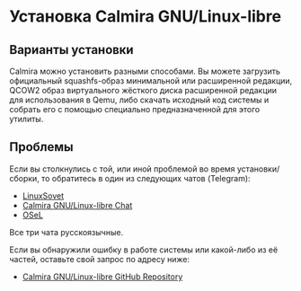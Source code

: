 # Установка Calmira GNU/Linux-libre

## Варианты установки

Calmira можно установить разными способами. Вы можете загрузить официальный
squashfs-образ минимальной или расширенной редакции, QCOW2 образ виртуального
жёсткого диска расширенной редакции для использования в Qemu, либо скачать
исходный код системы и собрать его с помощью специально предназначенной для
этого утилиты.

## Проблемы

Если вы столкнулись с той, или иной проблемой во время установки/сборки, то
обратитесь в один из следующих чатов (Telegram):

- [LinuxSovet](https://t.me/linuxsovet_chat)
- [Calmira GNU/Linux-libre Chat](https://t.me/calmira_gnu_linux_chat)
- [OSeL](https://t.me/osel_chat)

Все три чата русскоязычные.

Если вы обнаружили ошибку в работе системы или какой-либо из её частей, оставьте
свой запрос по адресу ниже:

- [Calmira GNU/Linux-libre GitHub
  Repository](https://github.com/CalmiraLinux/CalmiraLinux/issues/new)
